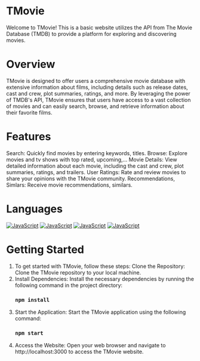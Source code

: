 # TMovie 
Welcome to TMovie! This is a basic website utilizes the API from The Movie Database (TMDB) to provide a platform for exploring and discovering movies.

# Overview
TMovie is designed to offer users a comprehensive movie database with extensive information about films, including details such as release dates, cast and crew, plot summaries, ratings, and more. By leveraging the power of TMDB's API, TMovie ensures that users have access to a vast collection of movies and can easily search, browse, and retrieve information about their favorite films.

# Features
Search: Quickly find movies by entering keywords, titles.
Browse: Explore movies and tv shows with top rated, upcoming,...
Movie Details: View detailed information about each movie, including the cast and crew, plot summaries, ratings, and trailers.
User Ratings: Rate and review movies to share your opinions with the TMovie community.
Recommendations, Simlars: Receive movie recommendations, similars.

# Languages
<a href="https://www.javascript.com/"><img src="https://camo.githubusercontent.com/6f6990a311bb84dff8a426a5686eafc1986184c3b1066580fe36a9b0a0377d26/68747470733a2f2f696d672e736869656c64732e696f2f62616467652f4a6176615363726970742d3238324333343f6c6f676f3d6a617661736372697074266c6f676f436f6c6f723d463744463145" alt="JavaScript"></a>
<a href="https://www.javascript.com/"><img 
src="https://camo.githubusercontent.com/34b6f10f05344debd89e97fa29cc903e864e3dfd113fbb0726ca98c14fdb9379/68747470733a2f2f696d672e736869656c64732e696f2f62616467652f52656163744a532d3238324333343f6c6f676f3d7265616374266c6f676f436f6c6f723d363144414642" alt="JavaScript"></a>
<a href="https://www.javascript.com/"><img
src="https://camo.githubusercontent.com/abcb2d8365dc291062b0a73ef91f79cb6477ceec8bbeffe915e0a05745990590/68747470733a2f2f696d672e736869656c64732e696f2f62616467652f48544d4c352d3238324333343f6c6f676f3d68746d6c35266c6f676f436f6c6f723d453334463236" alt="JavaScript"></a>
<a href="https://www.javascript.com/"><img
src="https://camo.githubusercontent.com/1d372ce1dd004b42242a105c8881a869738e4604097976354aeced3322f93bbd/68747470733a2f2f696d672e736869656c64732e696f2f62616467652f435353332d3238324333343f6c6f676f3d63737333266c6f676f436f6c6f723d313537324236" alt="JavaScript"></a>

# Getting Started
1. To get started with TMovie, follow these steps:
  Clone the Repository: Clone the TMovie repository to your local machine.
2. Install Dependencies: Install the necessary dependencies by running the following command in the project directory:
   ### `npm install`
3. Start the Application: Start the TMovie application using the following command:
   ### `npm start`
4. Access the Website: Open your web browser and navigate to http://localhost:3000 to access the TMovie website.
